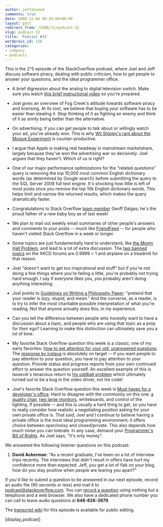```yaml
---
author: jeffatwood
comments: true
date: 2008-12-04 00:29:09+00:00
layout: post
redirect_from: /2008/12/podcast-32
slug: podcast-32
title: 'Podcast #32'
wordpress_id: 156
categories:
- company
- podcasts
---
```



This is the 2^5 episode of the StackOverflow podcast, where Joel and Jeff discuss software piracy, dealing with public criticism, how to get people to answer your questions, and the ideal programmer office.






  * A brief digression about the analog to digital television switch. Make sure you watch [this brief instructional video](http://www.youtube.com/watch?v=iTSS8E7bKXg) so you're prepared.


  * Joel gives an overview of Fog Creek's attitude towards software piracy and licensing. At its root, we believe that buying your software has to be easier than stealing it. Stop thinking of it as fighting an enemy and think of it as simily being better than the alternative.  



  * On advertising: if you can get people to talk about or willingly watch your ad, you've already won. This is why [Wil Shipley's rant about the Mojave Experiment](http://wilshipley.com/blog/2008/07/mojave-experiment-bad-science-bad.html) is counter-productive.


  * I argue that Apple is making real headway in mainstream marketshare, largely because they've won the advertising war so decisively. Joel argues that they haven't. Which of us is right?


  * One of our major performance optimizations for the "related questions" query is removing the top 10,000 most common English dictionary words (as determined by Google search) before submitting the query to the SQL Server 2008 full text engine. It's shocking how little is left of most posts once you remove the top 10k English dictionary words. This helps limit and narrow the returned results, which makes the query dramatically faster.  



  * Congratulations to Stack Overflow [team member](http://stackoverflow.com/about) Geoff Dalgas; he's the proud father of a new baby boy as of last week!   



  * We plan to mail out weekly email summaries of other people's answers and comments to your posts -- much like [FriendFeed](http://friendfeed.com/) -- for people who haven't visited Stack Overflow in a week or longer.


  * Some topics are just fundamentally hard to understand, like [the Monty Hall Problem](http://www.codingthewheel.com/archives/21-and-the-monty-hall-paradox), and lead to a lot of extra discussion. The [two banned topics](http://blag.xkcd.com/2008/09/09/the-goddamn-airplane-on-the-goddamn-treadmill/) on the XKCD forums are 0.9999 = 1 and airplane on a treadmill for that reason.  



  * Joel "doesn't want to get too inspirational and stuff" but if you're not doing a few things where you're failing a little, you're probably not trying hard enough. I say if everyone likes you, you probably aren't doing anything interesting.


  * Joel points to [Guidelines on Writing a Philosophy Paper](http://www.mit.edu/~yablo/writing.html): "pretend that your reader is _lazy, stupid,_ and _mean."_ And the converse, as a reader, is to try to infer the most charitable possible interpretation of what you're reading. Not that anyone actually does this, in my experience.  



  * Can you tell the difference between people who honestly want to have a discussion about a topic, and people who are using that topic as a prop for their ego? Learning to make this distinction can ultimately save you a lot of time.


  * My favorite Stack Overflow question this week is a classic, one of my early favorites: [How to get attention for your old, unanswered questions](http://stackoverflow.com/questions/26049/how-to-get-attention-for-your-old-unanswered-questions). The [response by icelava](http://stackoverflow.com/questions/26049/how-to-get-attention-for-your-old-unanswered-questions#28310) is absolutely on target -- if you want people to pay attention to your question, _you_ have to pay attention to your question. Provide status and progress reports from your own continued effort to answer the question yourself. An excellent example of this is lassevik's tenacious return to [his oddball problem](http://stackoverflow.com/questions/56655/arithmetic-underflow-or-overflow-exception-during-debugging) which ultimately turned out to be a bug in the video driver, not his code!


  * Joel's favorite Stack Overflow question this week is [Must haves for a developer's office](http://stackoverflow.com/questions/306708/must-haves-for-developers-office). Hard to disagree with the community on this one: [a quality chair](http://www.codinghorror.com/blog/archives/001146.html), [two large monitors](http://www.codinghorror.com/blog/archives/001076.html), whiteboards, and control of the lighting. If possible -- and this is usually a hard thing to get, so you have to really consider how realistic a negotiating position asking for your own private office is. That said, Joel and I continue to believe having a private office is the most ideal programming environment; it offers choice between open/noisy and closed/private. This also depends how much noise you can tolerate. In any case, demand your [Programmer's Bill of Rights](http://www.codinghorror.com/blog/archives/000666.html). As Joel says, "it's only money".  





We answered the following listener questions on this podcast:






  1. **David Ackerman**: "As a recent graduate, I've been on a lot of interview trips recently. The interviews that didn't result in offers have hurt my confidence more than expected. Jeff, you get a lot of flak on your blog, how do you stay positive when people are tearing you apart?"  






If you'd like to submit a question to be answered in our next episode, record an audio file (90 seconds or less) and mail it to [podcast@stackoverflow.com](mailto:podcast@stackoverflow.com). You can [record a question](http://blog.stackoverflow.com/index.php/2008/05/recording-podcast-questions-using-your-telephone/) using nothing but a telephone and a web browser. We also have a dedicated phone number you can call to leave audio questions at **646-826-3879**.






The [transcript wiki](https://stackoverflow.fogbugz.com/default.asp?W29006) for this episode is available for public editing.






[display_podcast]

